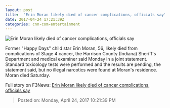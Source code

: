 ```yaml
---
layout: post
title:  "Erin Moran likely died of cancer complications, officials say"
date: 2017-04-24 17:21:39Z
categories: cnn-com-entertainment
---
```


![Erin Moran likely died of cancer complications, officials say](http://i2.cdn.cnn.com/cnnnext/dam/assets/170422221547-erin-moran-happy-days-1981-dead-sot-00004614-super-tease.jpg)

Former "Happy Days" child star Erin Moran, 56, likely died from complications of Stage 4 cancer, the Harrison County (Indiana) Sheriff's Department and medical examiner said Monday in a joint statement. Standard toxicology tests were performed and the results are pending, the statement said, but no illegal narcotics were found at Moran's residence. Moran died Saturday.


Full story on F3News: [Erin Moran likely died of cancer complications, officials say](http://www.f3nws.com/n/ybPJ2H)

> Posted on: Monday, April 24, 2017 10:21:39 PM
